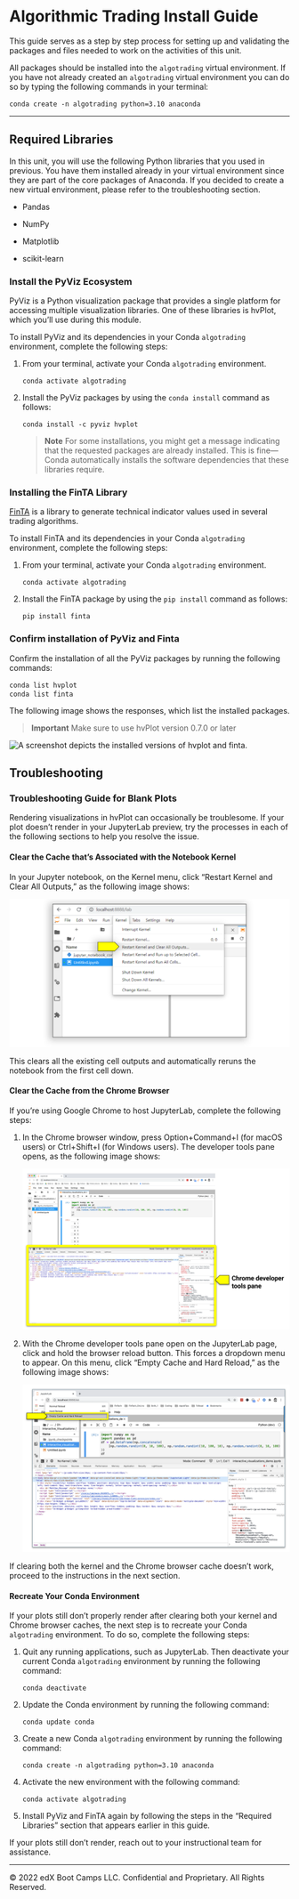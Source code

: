 # Algorithmic Trading Install Guide

This guide serves as a step by step process for setting up and validating the packages and files needed to work on the activities of this unit.

All packages should be installed into the `algotrading` virtual environment. If you have not already created an `algotrading` virtual environment you can do so by typing the following commands in your terminal:

```shell
conda create -n algotrading python=3.10 anaconda
```

---

## Required Libraries

In this unit, you will use the following Python libraries that you used in previous. You have them installed already in your virtual environment since they are part of the core packages of Anaconda. If you decided to create a new virtual environment, please refer to the troubleshooting section.

* Pandas

* NumPy

* Matplotlib

* scikit-learn

### Install the PyViz Ecosystem

PyViz is a Python visualization package that provides a single platform for accessing multiple visualization libraries. One of these libraries is hvPlot, which you’ll use during this module.

To install PyViz and its dependencies in your Conda `algotrading` environment, complete the following steps:

1. From your terminal, activate your Conda `algotrading` environment.

    ```shell
    conda activate algotrading
    ```

2. Install the PyViz packages by using the `conda install` command as follows:

    ```shell
    conda install -c pyviz hvplot
    ```

    > **Note** For some installations, you might get a message indicating that the requested packages are already installed. This is fine&mdash;Conda automatically installs the software dependencies that these libraries require.

### Installing the FinTA Library

[FinTA](https://pypi.org/project/finta/) is a library to generate technical indicator values used in several trading algorithms.

To install FinTA and its dependencies in your Conda `algotrading` environment, complete the following steps:

1. From your terminal, activate your Conda `algotrading` environment.

    ```shell
    conda activate algotrading
    ```

2. Install the FinTA package by using the `pip install` command as follows:

    ```shell
    pip install finta
    ```

### Confirm installation of PyViz and Finta

Confirm the installation of all the PyViz packages by running the following commands:

```shell
conda list hvplot
conda list finta
```

The following image shows the responses, which list the installed packages.

> **Important** Make sure to use hvPlot version 0.7.0 or later

![A screenshot depicts the installed versions of hvplot and finta.](Images/15-conda-list-hvplot-finta.png)

## Troubleshooting

### Troubleshooting Guide for Blank Plots

Rendering visualizations in hvPlot can occasionally be troublesome. If your plot doesn’t render in your JupyterLab preview, try the processes in each of the following sections to help you resolve the issue.

#### Clear the Cache that’s Associated with the Notebook Kernel

In your Jupyter notebook, on the Kernel menu, click “Restart Kernel and Clear All Outputs,” as the following image shows:

![A screenshot depicts the Kernel menu.](Images/15-clear-kernel-cache.png)

This clears all the existing cell outputs and automatically reruns the notebook from the first cell down.

#### Clear the Cache from the Chrome Browser

If you’re using Google Chrome to host JupyterLab, complete the following steps:

1. In the Chrome browser window, press Option+Command+I (for macOS users) or Ctrl+Shift+I (for Windows users). The developer tools pane opens, as the following image shows:

    ![A screenshot depicts the developer tools pane.](Images/15-chrome-dev-tools-pane.png)

2. With the Chrome developer tools pane open on the JupyterLab page, click and hold the browser reload button. This forces a dropdown menu to appear. On this menu, click “Empty Cache and Hard Reload,” as the following image shows:

    ![A screenshot depicts the dropdown menu.](Images/15-clear-browser-cache.png)

If clearing both the kernel and the Chrome browser cache doesn’t work, proceed to the instructions in the next section.

#### Recreate Your Conda Environment

If your plots still don’t properly render after clearing both your kernel and Chrome browser caches, the next step is to recreate your Conda `algotrading` environment. To do so, complete the following steps:

1. Quit any running applications, such as JupyterLab. Then deactivate your current Conda `algotrading` environment by running the following command:

    ```shell
    conda deactivate
    ```

2. Update the Conda environment by running the following command:

    ```shell
    conda update conda
    ```

3. Create a new Conda `algotrading` environment by running the following command:

    ```shell
    conda create -n algotrading python=3.10 anaconda
    ```

4. Activate the new environment with the following command:

    ```shell
    conda activate algotrading
    ```

5. Install PyViz and FinTA again by following the steps in the “Required Libraries” section that appears earlier in this guide.

If your plots still don’t render, reach out to your instructional team for assistance.

---

© 2022 edX Boot Camps LLC. Confidential and Proprietary. All Rights Reserved.
